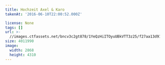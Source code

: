 ```yaml
---
title: Hochzeit Axel & Karo
takenAt: '2016-06-10T22:00:52.000Z'

license: None
tags: []
url: >-
  //images.ctfassets.net/bncv3c2gt878/1YeQzHiITOyuUBkVTT3z25/f27aa13d91356a08bb2c97bf1688818e/hochzeit-axel--karo_28144300496_o
size: 4011990
image:
  width: 2868
  height: 4310
---
```


